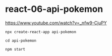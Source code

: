 # react-06-api-pokemon

<https://www.youtube.com/watch?v=_nfw9-CjuPY>

```terminal
npx create-react-app api-pokemon
```

```terminal
cd api-pokemon
```

```terminal
npm start
```
